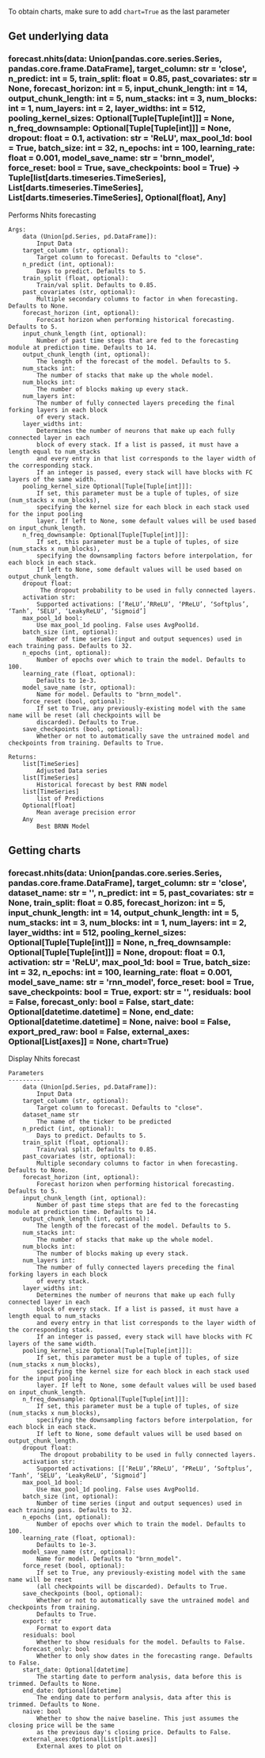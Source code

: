 To obtain charts, make sure to add `chart=True` as the last parameter

## Get underlying data 
### forecast.nhits(data: Union[pandas.core.series.Series, pandas.core.frame.DataFrame], target_column: str = 'close', n_predict: int = 5, train_split: float = 0.85, past_covariates: str = None, forecast_horizon: int = 5, input_chunk_length: int = 14, output_chunk_length: int = 5, num_stacks: int = 3, num_blocks: int = 1, num_layers: int = 2, layer_widths: int = 512, pooling_kernel_sizes: Optional[Tuple[Tuple[int]]] = None, n_freq_downsample: Optional[Tuple[Tuple[int]]] = None, dropout: float = 0.1, activation: str = 'ReLU', max_pool_1d: bool = True, batch_size: int = 32, n_epochs: int = 100, learning_rate: float = 0.001, model_save_name: str = 'brnn_model', force_reset: bool = True, save_checkpoints: bool = True) -> Tuple[list[darts.timeseries.TimeSeries], List[darts.timeseries.TimeSeries], List[darts.timeseries.TimeSeries], Optional[float], Any]

Performs Nhits forecasting

    Args:
        data (Union[pd.Series, pd.DataFrame]):
            Input Data
        target_column (str, optional):
            Target column to forecast. Defaults to "close".
        n_predict (int, optional):
            Days to predict. Defaults to 5.
        train_split (float, optional):
            Train/val split. Defaults to 0.85.
        past_covariates (str, optional):
            Multiple secondary columns to factor in when forecasting. Defaults to None.
        forecast_horizon (int, optional):
            Forecast horizon when performing historical forecasting. Defaults to 5.
        input_chunk_length (int, optional):
            Number of past time steps that are fed to the forecasting module at prediction time. Defaults to 14.
        output_chunk_length (int, optional):
            The length of the forecast of the model. Defaults to 5.
        num_stacks int:
            The number of stacks that make up the whole model.
        num_blocks int:
            The number of blocks making up every stack.
        num_layers int:
            The number of fully connected layers preceding the final forking layers in each block
            of every stack.
        layer_widths int:
            Determines the number of neurons that make up each fully connected layer in each
            block of every stack. If a list is passed, it must have a length equal to num_stacks
            and every entry in that list corresponds to the layer width of the corresponding stack.
            If an integer is passed, every stack will have blocks with FC layers of the same width.
        pooling_kernel_size Optional[Tuple[Tuple[int]]]:
            If set, this parameter must be a tuple of tuples, of size (num_stacks x num_blocks),
            specifying the kernel size for each block in each stack used for the input pooling
            layer. If left to None, some default values will be used based on input_chunk_length.
        n_freq_downsample: Optional[Tuple[Tuple[int]]]:
            If set, this parameter must be a tuple of tuples, of size (num_stacks x num_blocks),
            specifying the downsampling factors before interpolation, for each block in each stack.
            If left to None, some default values will be used based on output_chunk_length.
        dropout float:
             The dropout probability to be used in fully connected layers.
        activation str:
            Supported activations: [‘ReLU’,’RReLU’, ‘PReLU’, ‘Softplus’, ‘Tanh’, ‘SELU’, ‘LeakyReLU’, ‘Sigmoid’]
        max_pool_1d bool:
            Use max_pool_1d pooling. False uses AvgPool1d.
        batch_size (int, optional):
            Number of time series (input and output sequences) used in each training pass. Defaults to 32.
        n_epochs (int, optional):
            Number of epochs over which to train the model. Defaults to 100.
        learning_rate (float, optional):
            Defaults to 1e-3.
        model_save_name (str, optional):
            Name for model. Defaults to "brnn_model".
        force_reset (bool, optional):
            If set to True, any previously-existing model with the same name will be reset (all checkpoints will be
            discarded). Defaults to True.
        save_checkpoints (bool, optional):
            Whether or not to automatically save the untrained model and checkpoints from training. Defaults to True.

    Returns:
        list[TimeSeries]
            Adjusted Data series
        list[TimeSeries]
            Historical forecast by best RNN model
        list[TimeSeries]
            list of Predictions
        Optional[float]
            Mean average precision error
        Any
            Best BRNN Model

## Getting charts 
### forecast.nhits(data: Union[pandas.core.series.Series, pandas.core.frame.DataFrame], target_column: str = 'close', dataset_name: str = '', n_predict: int = 5, past_covariates: str = None, train_split: float = 0.85, forecast_horizon: int = 5, input_chunk_length: int = 14, output_chunk_length: int = 5, num_stacks: int = 3, num_blocks: int = 1, num_layers: int = 2, layer_widths: int = 512, pooling_kernel_sizes: Optional[Tuple[Tuple[int]]] = None, n_freq_downsample: Optional[Tuple[Tuple[int]]] = None, dropout: float = 0.1, activation: str = 'ReLU', max_pool_1d: bool = True, batch_size: int = 32, n_epochs: int = 100, learning_rate: float = 0.001, model_save_name: str = 'rnn_model', force_reset: bool = True, save_checkpoints: bool = True, export: str = '', residuals: bool = False, forecast_only: bool = False, start_date: Optional[datetime.datetime] = None, end_date: Optional[datetime.datetime] = None, naive: bool = False, export_pred_raw: bool = False, external_axes: Optional[List[axes]] = None, chart=True)

Display Nhits forecast

    Parameters
    ----------
        data (Union[pd.Series, pd.DataFrame]):
            Input Data
        target_column (str, optional):
            Target column to forecast. Defaults to "close".
        dataset_name str
            The name of the ticker to be predicted
        n_predict (int, optional):
            Days to predict. Defaults to 5.
        train_split (float, optional):
            Train/val split. Defaults to 0.85.
        past_covariates (str, optional):
            Multiple secondary columns to factor in when forecasting. Defaults to None.
        forecast_horizon (int, optional):
            Forecast horizon when performing historical forecasting. Defaults to 5.
        input_chunk_length (int, optional):
            Number of past time steps that are fed to the forecasting module at prediction time. Defaults to 14.
        output_chunk_length (int, optional):
            The length of the forecast of the model. Defaults to 5.
        num_stacks int:
            The number of stacks that make up the whole model.
        num_blocks int:
            The number of blocks making up every stack.
        num_layers int:
            The number of fully connected layers preceding the final forking layers in each block
            of every stack.
        layer_widths int:
            Determines the number of neurons that make up each fully connected layer in each
            block of every stack. If a list is passed, it must have a length equal to num_stacks
            and every entry in that list corresponds to the layer width of the corresponding stack.
            If an integer is passed, every stack will have blocks with FC layers of the same width.
        pooling_kernel_size Optional[Tuple[Tuple[int]]]:
            If set, this parameter must be a tuple of tuples, of size (num_stacks x num_blocks),
            specifying the kernel size for each block in each stack used for the input pooling
            layer. If left to None, some default values will be used based on input_chunk_length.
        n_freq_downsample: Optional[Tuple[Tuple[int]]]:
            If set, this parameter must be a tuple of tuples, of size (num_stacks x num_blocks),
            specifying the downsampling factors before interpolation, for each block in each stack.
            If left to None, some default values will be used based on output_chunk_length.
        dropout float:
             The dropout probability to be used in fully connected layers.
        activation str:
            Supported activations: [[‘ReLU’,’RReLU’, ‘PReLU’, ‘Softplus’, ‘Tanh’, ‘SELU’, ‘LeakyReLU’, ‘Sigmoid’]
        max_pool_1d bool:
            Use max_pool_1d pooling. False uses AvgPool1d.
        batch_size (int, optional):
            Number of time series (input and output sequences) used in each training pass. Defaults to 32.
        n_epochs (int, optional):
            Number of epochs over which to train the model. Defaults to 100.
        learning_rate (float, optional):
            Defaults to 1e-3.
        model_save_name (str, optional):
            Name for model. Defaults to "brnn_model".
        force_reset (bool, optional):
            If set to True, any previously-existing model with the same name will be reset
            (all checkpoints will be discarded). Defaults to True.
        save_checkpoints (bool, optional):
            Whether or not to automatically save the untrained model and checkpoints from training.
            Defaults to True.
        export: str
            Format to export data
        residuals: bool
            Whether to show residuals for the model. Defaults to False.
        forecast_only: bool
            Whether to only show dates in the forecasting range. Defaults to False.
        start_date: Optional[datetime]
            The starting date to perform analysis, data before this is trimmed. Defaults to None.
        end_date: Optional[datetime]
            The ending date to perform analysis, data after this is trimmed. Defaults to None.
        naive: bool
            Whether to show the naive baseline. This just assumes the closing price will be the same
            as the previous day's closing price. Defaults to False.
        external_axes:Optional[List[plt.axes]]
            External axes to plot on
